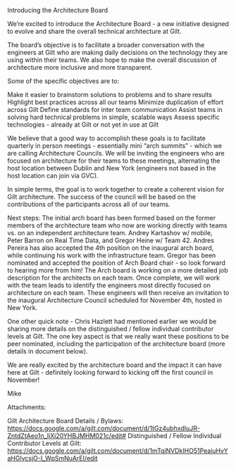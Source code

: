 Introducing the Architecture Board

We’re excited to introduce the Architecture Board - a new initiative designed to evolve and share the overall technical architecture at Gilt.

The board’s objective is to facilitate a broader conversation with the engineers at Gilt who are making daily decisions on the technology they are using within their teams. We also hope to make the overall discussion of architecture more inclusive and more transparent.

Some of the specific objectives are to: 

Make it easier to brainstorm solutions to problems and to share results
Highlight best practices across all our teams 
Minimize duplication of effort across Gilt
Define standards for inter team communication
Assist teams in solving hard technical problems in simple, scalable ways
Assess specific technologies - already at Gilt or not yet in use at Gilt

We believe that a good way to accomplish these goals is to facilitate quarterly in person meetings - essentially mini “arch summits” - which we are calling Architecture Councils. We will be inviting the engineers who are focused on architecture for their teams to these meetings, alternating the host location between Dublin and New York (engineers not based in the host location can join via GVC).

In simple terms, the goal is to work together to create a coherent vision for Gilt architecture. The success of the council will be based on the contributions of the participants across all of our teams.

Next steps:
The initial arch board has been formed based on the former members of the architecture team who now are working directly with teams vs. on an independent architecture team. Andrey Kartashov w/ mobile, Peter Barron on Real Time Data, and Gregor Heine w/ Team 42. Andres Pereira has also accepted the 4th position on the inaugural arch board, while continuing his work with the infrastructure team. Gregor has been nominated and accepted the position of Arch Board chair - so look forward to hearing more from him!
The Arch board is working on a more detailed job description for the architects on each team. Once complete, we will work with the team leads to identify the engineers most directly focused on architecture on each team.
These engineers will then receive an invitation to the inaugural Architecture Council scheduled for November 4th, hosted in New York.

One other quick note - Chris Hazlett had mentioned earlier we would be sharing more details on the distinguished / fellow individual contributor levels at Gilt. The one key aspect is that we really want these positions to be peer nominated, including the participation of the architecture board (more details in document below).

We are really excited by the architecture board and the impact it can have here at Gilt - definitely looking forward to kicking off the first council in November!

Mike

Attachments:

Gilt Architecture Board Details / Bylaws: https://docs.google.com/a/gilt.com/document/d/1tGz4ubhxdIuJR-ZntdZtAeo1n_IjXi20YHBJMHM021c/edit#
Distinguished / Fellow Individual Contributor Levels at Gilt: https://docs.google.com/a/gilt.com/document/d/1mTqjNVDkIHO51PeaiuHvYaHGlycsjO-I_WpSmNuArEI/edit

